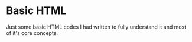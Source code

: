 # Basic HTML
Just some basic HTML codes I had written to fully understand it and most of it's core concepts.
